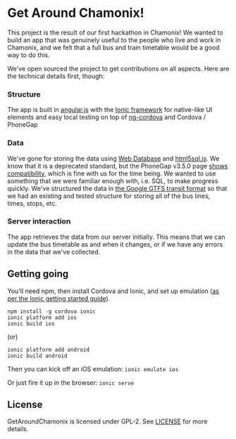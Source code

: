 # Get Around Chamonix!

This project is the result of our first hackathon in Chamonix!  We wanted to build an app that was genuinely useful to the people who live and work in Chamonix, and we felt that a full bus and train timetable would be a good way to do this.

We've open sourced the project to get contributions on all aspects.  Here are the technical details first, though:

### Structure

The app is built in [angular.js](https://angularjs.org/) with the [Ionic framework](http://ionicframework.com/) for native-like UI elements and easy local testing on top of [ng-cordova](http://ngcordova.com/) and Cordova / PhoneGap

### Data

We've gone for storing the data using [Web Database](http://dev.w3.org/html5/webdatabase/) and [html5sql.js](http://html5sql.com/).  We know that it is a deprecated standard, but the PhoneGap v3.5.0 page [shows compatibility](http://docs.phonegap.com/en/3.5.0/cordova_storage_storage.md.html#Storage), which is fine with us for the time being.  We wanted to use something that we were familiar enough with, i.e. SQL, to make progress quickly.  We've structured the data in [the Google GTFS transit format](https://developers.google.com/transit/gtfs/reference) so that we had an existing and tested structure for storing all of the bus lines, times, stops, etc.

### Server interaction

The app retrieves the data from our server initially.  This means that we can update the bus timetable as and when it changes, or if we have any errors in the data that we've collected.

## Getting going 

You'll need npm, then install Cordova and Ionic, and set up emulation ([as per the Ionic getting started guide](http://ionicframework.com/getting-started/)).

    npm install -g cordova ionic
    ionic platform add ios
    ionic build ios

(or)

    ionic platform add android
    ionic build android

 Then you can kick off an iOS emulation:  `ionic emulate ios`

 Or just fire it up in the browser: `ionic serve`


## License

GetAroundChamonix is licensed under GPL-2. See [LICENSE](https://github.com/ChamGeeks/GetAroundChamonix/blob/master/LICENSE) for more details.

